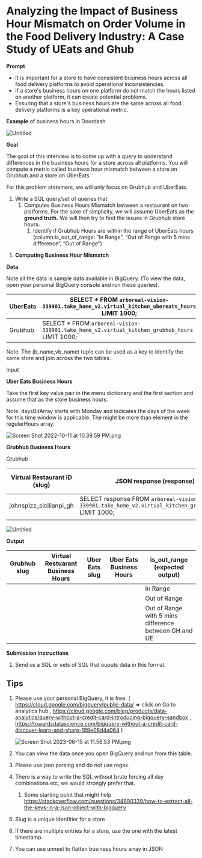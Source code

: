 # Analyzing the Impact of Business Hour Mismatch on Order Volume in the Food Delivery Industry: A Case Study of UEats and Ghub

**Prompt**

- It is important for a store to have consistent business hours across all food delivery platforms to avoid operational inconsistencies.
- If a store's business hours on one platform do not match the hours listed on another platform, it can create potential problems.
- Ensuring that a store's business hours are the same across all food delivery platforms is a key operational metric.

**Example** of business hours in Doordash

![Untitled](https://s3-us-west-2.amazonaws.com/secure.notion-static.com/9b01eb2b-f52b-49a9-9458-39a346cba6ab/Untitled.png)

**Goal** 

The goal of this interview is to come up with a query to understand differences in the business hours for a store across all platforms. You will compute a metric called business hour mismatch between a store on Grubhub and a store on UberEats

For this problem statement, we will only focus on Grubhub and UberEats.

1. Write a SQL query/set of queries that 
    1. Computes Business Hours Mismatch between a restaurant on two platforms. For the sake of simplicity, we will assume UberEats as the **ground truth.** We will then try to find the issues in Grubhub store hours. 
        1. Identify if Grubhub Hours are within the range of UberEats hours (column:is_out_of_range: “In Range”, “Out of Range with 5 mins difference”, “Out of Range”) 

1) **Computing Business Hour Mismatch** 

**Data**

Note all the data is sample data available in BigQuery. (To view the data, open your personal BigQuery console and run these queries).

| UberEats | SELECT * FROM `arboreal-vision-339901.take_home_v2.virtual_kitchen_ubereats_hours` LIMIT 1000; |
| --- | --- |
| Grubhub | SELECT * FROM `arboreal-vision-339901.take_home_v2.virtual_kitchen_grubhub_hours` LIMIT 1000; |

Note: The (b_name,vb_name) tuple can be used as a key to identify the same store and join across the two tables.

Input 

**Uber Eats Business Hours** 

Take the first key value pair in the menu dictionary and the first section and assume that as the store business hours. 

Note: daysBitArray starts with Monday and indicates the days of the week for this time window is applicable. The might be more than element in the regularHours array. 

![Screen Shot 2022-10-11 at 10.39.59 PM.png](https://s3-us-west-2.amazonaws.com/secure.notion-static.com/8055c4a3-bc72-4c10-9068-817525dc53c7/Screen_Shot_2022-10-11_at_10.39.59_PM.png)

**Grubhub Business Hours** 

Grubhub

| Virtual Restaurant ID (slug)  | JSON response (response) | Link to Block |
| --- | --- | --- |
| johnspizz_sicilianpi_gh | SELECT response FROM `arboreal-vision-339901.take_home_v2.virtual_kitchen_grubhub_hours` LIMIT 1000; |  |
|  |  |  |

![Untitled](https://s3-us-west-2.amazonaws.com/secure.notion-static.com/8ae8a8a1-398a-4ce4-b63c-0e20c7551b47/Untitled.png)

**Output** 

| Grubhub slug | Virtual Restuarant Business Hours | Uber Eats slug | Uber Eats Business Hours | is_out_range **(expected output)** |
| --- | --- | --- | --- | --- |
|  |  |  |  | In Range |
|  |  |  |  | Out of Range  |
|  |  |  |  | Out of Range with 5 mins difference between GH and UE |

**Submission instructions**

1. Send us a SQL or sets of SQL that ouputs data in this format. 

## Tips

1. Please use your personal BigQuery, it is free. ( https://cloud.google.com/bigquery/public-data/  ⇒ click on Go to analytics hub , 
https://cloud.google.com/blog/products/data-analytics/query-without-a-credit-card-introducing-bigquery-sandbox , https://towardsdatascience.com/bigquery-without-a-credit-card-discover-learn-and-share-199e08d4a064 ) 
    
    ![Screen Shot 2023-06-15 at 11.56.53 PM.png](https://s3-us-west-2.amazonaws.com/secure.notion-static.com/eb6fadab-4492-4516-8aed-903ef6f96383/Screen_Shot_2023-06-15_at_11.56.53_PM.png)
    
2. You can view the data once you open BigQuery and run from this table. 
3. Please use json parsing and do not use regex. 
4. There is a way to write the SQL without brute forcing all day combinations etc, we would strongly prefer that. 
    1. Some starting point that might help https://stackoverflow.com/questions/34890339/how-to-extract-all-the-keys-in-a-json-object-with-bigquery 
5. Slug is a unique idenfitier for a store
6. If there are multiple entries for a store, use the one with the latest timestamp.  
7. You can use unnest to flatten business hours array in JSON
